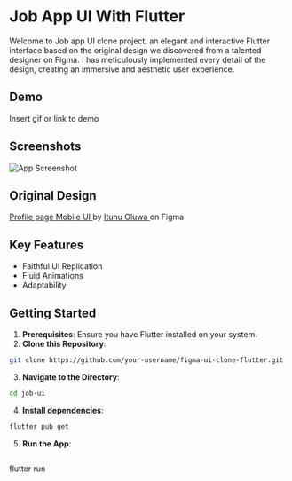 # Job App UI With Flutter

Welcome to  Job app UI clone project, an elegant and interactive Flutter interface based on the original design we discovered from a talented designer on Figma. I has meticulously implemented every detail of the design, creating an immersive and aesthetic user experience.




## Demo

Insert gif or link to demo


## Screenshots

![App Screenshot](https://via.placeholder.com/468x300?text=App+Screenshot+Here)


## Original Design
[Profile page Mobile UI ](https://www.figma.com/community/file/1044938598351718939)
by [Itunu Oluwa ](https://www.figma.com/@thisisaltgian) on Figma

## Key Features

* Faithful UI Replication
* Fluid Animations
* Adaptability
## Getting Started
1. **Prerequisites**: Ensure you have Flutter installed on your system.
2. **Clone this Repository**:
 ```bash
git clone https://github.com/your-username/figma-ui-clone-flutter.git
```
3. **Navigate to the Directory**:
  ```bash
cd job-ui
```  
4. **Install dependencies**:
  ```bash
 flutter pub get
```
5. **Run the App**:
   ```bash
 flutter run
```  